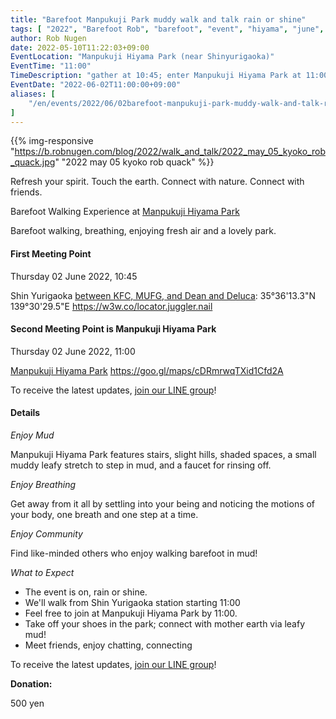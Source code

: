 ```yaml
---
title: "Barefoot Manpukuji Park muddy walk and talk rain or shine"
tags: [ "2022", "Barefoot Rob", "barefoot", "event", "hiyama", "june", "manpukuji", "mud", "rain", "shine", "walk", "はだし", "万福寺檜山公園", "新百合ヶ丘駅", "裸足のロブ" ]
author: Rob Nugen
date: 2022-05-10T11:22:03+09:00
EventLocation: "Manpukuji Hiyama Park (near Shinyurigaoka)"
EventTime: "11:00"
TimeDescription: "gather at 10:45; enter Manpukuji Hiyama Park at 11:00"
EventDate: "2022-06-02T11:00:00+09:00"
aliases: [
    "/en/events/2022/06/02barefoot-manpukuji-park-muddy-walk-and-talk-rain-or-shine",
]
---
```


{{% img-responsive "https://b.robnugen.com/blog/2022/walk_and_talk/2022_may_05_kyoko_rob_quack.jpg" "2022 may 05 kyoko rob quack" %}}

Refresh your spirit. Touch the earth. Connect with nature. Connect with friends.

Barefoot Walking Experience at [Manpukuji Hiyama Park](http://www.airgreen.info/artparks.html)

Barefoot walking, breathing, enjoying fresh air and a lovely park.

#### First Meeting Point

Thursday 02 June 2022, 10:45

Shin Yurigaoka [between KFC, MUFG, and Dean and Deluca](https://goo.gl/maps/aoY2j7WxkNjSC2u98):  35°36'13.3"N 139°30'29.5"E  https://w3w.co/locator.juggler.nail

#### Second Meeting Point is Manpukuji Hiyama Park

Thursday 02 June 2022, 11:00

[Manpukuji Hiyama Park](https://goo.gl/maps/sMHEUWwgMj3bcYKq8) https://goo.gl/maps/cDRmrwqTXid1Cfd2A

To receive the latest updates, [join our LINE group](/contact/)!

#### Details

*Enjoy Mud*

Manpukuji Hiyama Park features stairs, slight hills, shaded spaces,
a small muddy leafy stretch to step in mud,
and a faucet for rinsing off.

*Enjoy Breathing*

Get away from it all by settling into your being and noticing the
motions of your body, one breath and one step at a time.

*Enjoy Community*

Find like-minded others who enjoy walking barefoot in mud!

*What to Expect*

* The event is on, rain or shine.
* We'll walk from Shin Yurigaoka station starting 11:00
* Feel free to join at Manpukuji Hiyama Park by 11:00.
* Take off your shoes in the park; connect with mother earth via leafy mud!
* Meet friends, enjoy chatting, connecting

To receive the latest updates, [join our LINE group](/contact/)!

**Donation:**

500 yen
